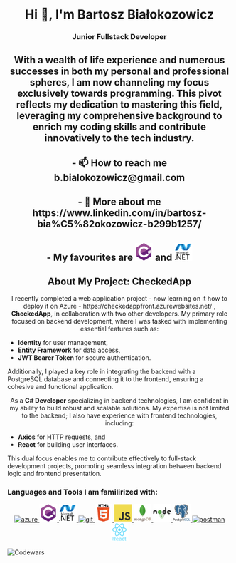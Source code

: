 <h1 align="center">Hi 👋, I'm Bartosz Białokozowicz</h1>
<h3 align="center">Junior Fullstack Developer</h3>
<h2 align="center"> With a wealth of life experience and numerous successes in both my personal and professional spheres, I am now channeling my focus exclusively towards programming. This pivot reflects my dedication to mastering this field, leveraging my comprehensive background to enrich my coding skills and contribute innovatively to the tech industry.</h2>

<h2 align="center">- 📫 How to reach me b.bialokozowicz@gmail.com </h2>

<h2 align="center">- 📄 More about me https://www.linkedin.com/in/bartosz-bia%C5%82okozowicz-b299b1257/ </h2>

<h2 align="center">- My favourites are <img src="https://raw.githubusercontent.com/devicons/devicon/master/icons/csharp/csharp-original.svg" alt="csharp" width="40" height="40"/> and <img src="https://raw.githubusercontent.com/devicons/devicon/master/icons/dot-net/dot-net-original-wordmark.svg" alt="dotnet" width="40" height="40"/> </h2>

<h2 align="center">About My Project: CheckedApp</h2>

<p align="center">
  I recently completed a web application project - now learning on it how to deploy it on Azure - https://checkedappfront.azurewebsites.net/ , <strong>CheckedApp</strong>, in collaboration with two other developers. My primary role focused on backend development, where I was tasked with implementing essential features such as:
  <ul>
    <li><strong>Identity</strong> for user management,</li>
    <li><strong>Entity Framework</strong> for data access,</li>
    <li><strong>JWT Bearer Token</strong> for secure authentication.</li>
  </ul>
  Additionally, I played a key role in integrating the backend with a PostgreSQL database and connecting it to the frontend, ensuring a cohesive and functional application.
</p>

<p align="center">
  As a <strong>C# Developer</strong> specializing in backend technologies, I am confident in my ability to build robust and scalable solutions. My expertise is not limited to the backend; I also have experience with frontend technologies, including:
  <ul>
    <li><strong>Axios</strong> for HTTP requests, and</li>
    <li><strong>React</strong> for building user interfaces.</li>
  </ul>
  This dual focus enables me to contribute effectively to full-stack development projects, promoting seamless integration between backend logic and frontend presentation.
</p>

<p align="left">
</p>

<h3 align="left">Languages and Tools I am familirized with:</h3>

<p align="center"> <a href="https://azure.microsoft.com/en-in/" target="_blank" rel="noreferrer"> <img src="https://www.vectorlogo.zone/logos/microsoft_azure/microsoft_azure-icon.svg" alt="azure" width="40" height="40"/> </a> <a href="https://www.w3schools.com/cs/" target="_blank" rel="noreferrer"> <img src="https://raw.githubusercontent.com/devicons/devicon/master/icons/csharp/csharp-original.svg" alt="csharp" width="40" height="40"/> </a> <a href="https://dotnet.microsoft.com/" target="_blank" rel="noreferrer"> <img src="https://raw.githubusercontent.com/devicons/devicon/master/icons/dot-net/dot-net-original-wordmark.svg" alt="dotnet" width="40" height="40"/> </a> <a href="https://git-scm.com/" target="_blank" rel="noreferrer"> <img src="https://www.vectorlogo.zone/logos/git-scm/git-scm-icon.svg" alt="git" width="40" height="40"/> </a> <a href="https://www.w3.org/html/" target="_blank" rel="noreferrer"> <img src="https://raw.githubusercontent.com/devicons/devicon/master/icons/html5/html5-original-wordmark.svg" alt="html5" width="40" height="40"/> </a> <a href="https://developer.mozilla.org/en-US/docs/Web/JavaScript" target="_blank" rel="noreferrer"> <img src="https://raw.githubusercontent.com/devicons/devicon/master/icons/javascript/javascript-original.svg" alt="javascript" width="40" height="40"/> </a> <a href="https://www.mongodb.com/" target="_blank" rel="noreferrer"> <img src="https://raw.githubusercontent.com/devicons/devicon/master/icons/mongodb/mongodb-original-wordmark.svg" alt="mongodb" width="40" height="40"/> </a> <a href="https://nodejs.org" target="_blank" rel="noreferrer"> <img src="https://raw.githubusercontent.com/devicons/devicon/master/icons/nodejs/nodejs-original-wordmark.svg" alt="nodejs" width="40" height="40"/> </a> <a href="https://www.postgresql.org" target="_blank" rel="noreferrer"> <img src="https://raw.githubusercontent.com/devicons/devicon/master/icons/postgresql/postgresql-original-wordmark.svg" alt="postgresql" width="40" height="40"/> </a> <a href="https://postman.com" target="_blank" rel="noreferrer"> <img src="https://www.vectorlogo.zone/logos/getpostman/getpostman-icon.svg" alt="postman" width="40" height="40"/> </a> <a href="https://reactjs.org/" target="_blank" rel="noreferrer"> <img src="https://raw.githubusercontent.com/devicons/devicon/master/icons/react/react-original-wordmark.svg" alt="react" width="40" height="40"/> </a> </p>

![Codewars](https://github.r2v.ch/codewars?user=blinkers)

